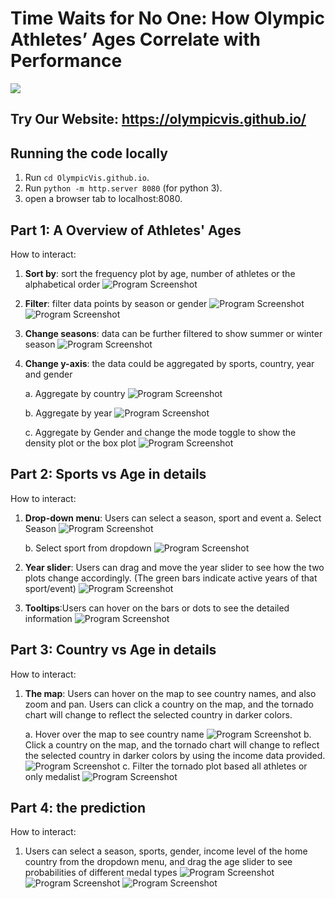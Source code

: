 # Time Waits for No One: How Olympic Athletes’ Ages Correlate with Performance
![](gif(1).gif)

Try Our 
**Website:** https://olympicvis.github.io/
------
## Running the code locally
1. Run `cd OlympicVis.github.io`.
2. Run `python -m http.server 8080` (for python 3).
3. open a browser tab to localhost:8080.

## Part 1: A Overview of Athletes' Ages
How to interact:
1. __Sort by__: sort the frequency plot by age, number of athletes or the alphabetical order
![Program Screenshot](Gifs/gif_2.gif)
2. __Filter__: filter data points by season or gender
![Program Screenshot](Gifs/gif_3.gif)
![Program Screenshot](Gifs/sort_by_age_max.gif)
3. __Change seasons__: data can be further filtered to show summer or winter season 
![Program Screenshot](Gifs/filter_by_color_summer.gif)
4. __Change y-axis__: the data could be aggregated by sports, country, year and gender

   a. Aggregate by country
![Program Screenshot](Gifs/yaxis_country_change.gif)

   b. Aggregate by year
![Program Screenshot](Gifs/yaxis_year_change.gif)

   c. Aggregate by Gender and change the mode toggle to show the density plot or the box plot
![Program Screenshot](Gifs/Y_axis_Gender_change_mode.gif)

## Part 2: Sports vs Age in details
How to interact:
1. __Drop-down menu__: Users can select a season, sport and event
   a. Select Season
   ![Program Screenshot](Gifs/Season_change_stacked_barchart.gif)

   b. Select sport from dropdown
   ![Program Screenshot](Gifs/stacked_bar_sport_drop.gif)
2. __Year slider__: Users can drag and move the year slider to see how the two plots change accordingly. (The green bars indicate active years of that sport/event)
   ![Program Screenshot](Gifs/Stack_barchart_with_year_slider.gif)
  
3. __Tooltips__:Users can hover on the bars or dots to see the detailed information
   ![Program Screenshot](Gifs/tooltip_tornadoplot.gif)

## Part 3: Country vs Age in details 
How to interact:
1. __The map__: Users can hover on the map to see country names, and also zoom and pan.
Users can click a country on the map, and the tornado chart will change to reflect the selected country in darker colors.

   a. Hover over the map to see country name
   ![Program Screenshot](Gifs/country_with_hover_tornado_plot.gif)
   b. Click a country on the map, and the tornado chart will change to reflect the selected country in darker colors by using the income data provided.
   ![Program Screenshot](Gifs/tooltip_tornadoplot.gif)
   c. Filter the tornado plot based all athletes or only medalist
   ![Program Screenshot](Gifs/filter_athletes_or_only_medalist.gif)
   
## Part 4: the prediction
How to interact:
1. Users can select a season, sports, gender, income level of the home country from the dropdown menu, and drag the age slider to see probabilities of different medal types
   ![Program Screenshot](Gifs/predictive_1.PNG)
   ![Program Screenshot](Gifs/Predictive_model_dropdown_age.gif)
   ![Program Screenshot](Gifs/predictive_1_2.PNG)







